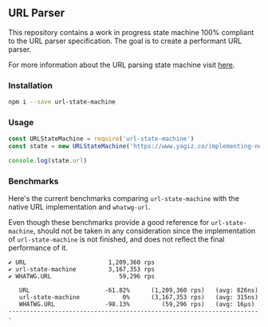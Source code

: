 ## URL Parser

This repository contains a work in progress state machine 100% compliant to the URL parser specification. The goal is to create a performant URL parser.

For more information about the URL parsing state machine visit [here](https://url.spec.whatwg.org/#url-parsing).

### Installation

```bash
npm i --save url-state-machine
```

### Usage

```javascript
const URLStateMachine = require('url-state-machine')
const state = new URLStateMachine('https://www.yagiz.co/implementing-node-js-url-parser-in-webassembly-with-rust/')

console.log(state.url)
```

### Benchmarks

Here's the current benchmarks comparing `url-state-machine` with the native URL implementation and `whatwg-url`. 

Even though these benchmarks provide a good reference for `url-state-machine`, should not be taken in any consideration since the implementation of `url-state-machine` is not finished, and does not reflect the final performance of it.

```
✔ URL                       1,209,360 rps
✔ url-state-machine         3,167,353 rps
✔ WHATWG.URL                   59,296 rps

   URL                     -61.82%      (1,209,360 rps)   (avg: 826ns)
   url-state-machine            0%      (3,167,353 rps)   (avg: 315ns)
   WHATWG.URL              -98.13%         (59,296 rps)   (avg: 16μs)
-----------------------------------------------------------------------
```
